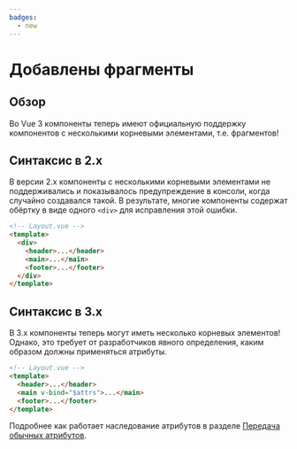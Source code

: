 ```yaml
---
badges:
  - new
---
```


# Добавлены фрагменты <MigrationBadges :badges="$frontmatter.badges" />

## Обзор

Во Vue 3 компоненты теперь имеют официальную поддержку компонентов с несколькими корневыми элементами, т.е. фрагментов!

## Синтаксис в 2.x

В версии 2.x компоненты с несколькими корневыми элементами не поддерживались и показывалось предупреждение в консоли, когда случайно создавался такой. В результате, многие компоненты содержат обёртку в виде одного `<div>` для исправления этой ошибки.

```html
<!-- Layout.vue -->
<template>
  <div>
    <header>...</header>
    <main>...</main>
    <footer>...</footer>
  </div>
</template>
```

## Синтаксис в 3.x

В 3.x компоненты теперь могут иметь несколько корневых элементов! Однако, это требует от разработчиков явного определения, каким образом должны применяться атрибуты.

```html
<!-- Layout.vue -->
<template>
  <header>...</header>
  <main v-bind="$attrs">...</main>
  <footer>...</footer>
</template>
```

Подробнее как работает наследование атрибутов в разделе [Передача обычных атрибутов](../component-attrs.md).
